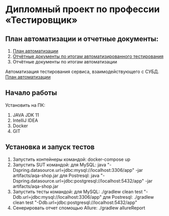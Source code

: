  # Дипломный проект по профессии «Тестировщик»
 ## План автоматизации и отчетные документы:
 1. [План автоматизации](Plan.md)
 2. [Отчётные документы по итогам автоматизированного тестирования](Report.md)
 3. Отчётные документы по итогам автоматизации
 

Автоматизация тестирования сервиса, взаимодействующего с СУБД.
[План автоматизации](Plan.md)

## Начало работы

Установить на ПК:
1. JAVA JDK 11
2. IntelliJ IDEA
3. Docker
4. GIT

## Установка и запуск тестов

1. Запустить контейнеры командой: docker-compose up
2. Запустить SUT командой:
   для MySQL: java "-Dspring.datasource.url=jdbc:mysql://localhost:3306/app" -jar artifacts/aqa-shop.jar
   для Postresql: java "-Dspring.datasource.url=jdbc:postgresql://localhost:5432/app" -jar artifacts/aqa-shop.jar
3. Запустить тесты командой:
   для MySQL: ./gradlew clean test "-Ddb.url=jdbc:mysql://localhost:3306/app"
   для Postresql: ./gradlew clean test "-Ddb.url=jdbc:postgresql://localhost:5432/app"
4. Сенерировать отчет спомощью Allure: ./gradlew allureReport
